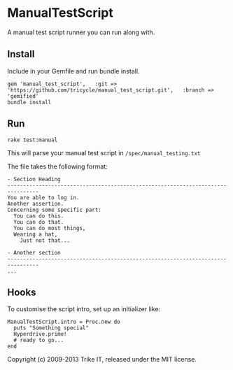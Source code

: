 ManualTestScript
================

A manual test script runner you can run along with.


Install
-------

Include in your Gemfile and run bundle install.

    gem 'manual_test_script',   :git => 'https://github.com/tricycle/manual_test_script.git',   :branch => 'gemified'
    bundle install


Run
----

    rake test:manual

This will parse your manual test script in `/spec/manual_testing.txt`

The file takes the following format:

    - Section Heading
    --------------------------------------------------------------------------------
    You are able to log in.
    Another assertion.
    Concerning some specific part:
      You can do this.
      You can do that.
      You can do most things,
      Wearing a hat,
        Just not that...

    - Another section
    --------------------------------------------------------------------------------
    ...

Hooks
-----

To customise the script intro, set up an initializer like:

    ManualTestScript.intro = Proc.new do
      puts "Something special"
      Hyperdrive.prime!
      # ready to go...
    end

Copyright (c) 2009-2013 Trike IT, released under the MIT license.
